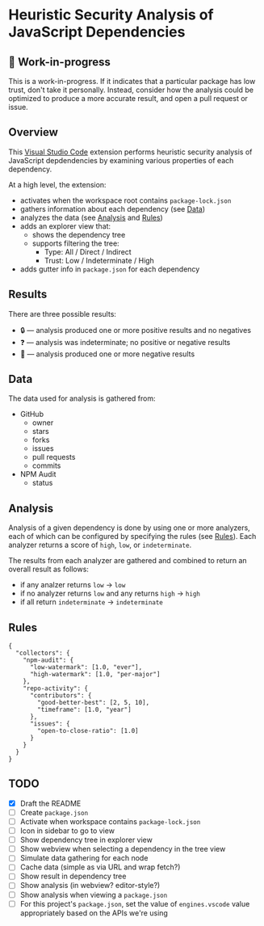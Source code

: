 # Heuristic Security Analysis of JavaScript Dependencies

## 🔧 Work-in-progress

This is a work-in-progress. If it indicates that a particular package has low trust, don't take it personally. Instead, consider how the analysis could be optimized to produce a more accurate result, and open a pull request or issue.

## Overview

This [Visual Studio Code](https://code.visualstudio.com/) extension performs heuristic security analysis of JavaScript depdendencies by examining various
properties of each dependency.

At a high level, the extension:

- activates when the workspace root contains `package-lock.json`
- gathers information about each dependency (see [Data](#data))
- analyzes the data (see [Analysis](#analysis) and [Rules](#rules))
- adds an explorer view that:
  - shows the dependency tree
  - supports filtering the tree:
    - Type: All / Direct / Indirect
    - Trust: Low / Indeterminate / High
- adds gutter info in `package.json` for each dependency

## Results

There are three possible results:

- 🔒 — analysis produced one or more positive results and no negatives
- ❓ — analysis was indeterminate; no positive or negative results
- 🚫 — analysis produced one or more negative results

## Data

The data used for analysis is gathered from:

- GitHub
  - owner
  - stars
  - forks
  - issues
  - pull requests
  - commits
- NPM Audit
  - status

## Analysis

Analysis of a given dependency is done by using one or more analyzers, each of which can be configured by specifying the rules (see [Rules](#rules)). Each analyzer returns a score of `high`, `low`, or `indeterminate`.

The results from each analyzer are gathered and combined to return an overall result as follows:

- if any analzer returns `low` → `low`
- if no analyzer returns `low` and any returns `high` → `high`
- if all return `indeterminate` → `indeterminate`

## Rules

```
{
  "collectors": {
    "npm-audit": {
      "low-watermark": [1.0, "ever"],
      "high-watermark": [1.0, "per-major"]
    },
    "repo-activity": {
      "contributors": {
        "good-better-best": [2, 5, 10],
        "timeframe": [1.0, "year"]
      },
      "issues": {
        "open-to-close-ratio": [1.0]
      }
    }
  }
}
```


## TODO

- [X] Draft the README
- [ ] Create `package.json`
- [ ] Activate when workspace contains `package-lock.json`
- [ ] Icon in sidebar to go to view
- [ ] Show dependency tree in explorer view
- [ ] Show webview when selecting a dependency in the tree view
- [ ] Simulate data gathering for each node
- [ ] Cache data (simple as via URL and wrap fetch?)
- [ ] Show result in dependency tree
- [ ] Show analysis (in webview? editor-style?)
- [ ] Show analysis when viewing a `package.json`
- [ ] For this project's `package.json`, set the value of `engines.vscode` value appropriately based on the APIs we're using
